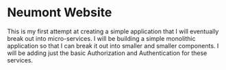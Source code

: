 # Neumont Website

This is my first attempt at creating a simple application that I will eventually break out into micro-services.
I will be building a simple monolithic application so that I can break it out into smaller and smaller components.
I will be adding just the basic Authorization and Authentication for these services.
